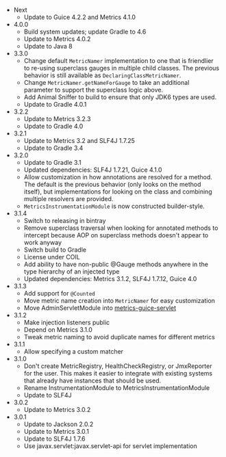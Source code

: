 - Next
    - Update to Guice 4.2.2 and Metrics 4.1.0
- 4.0.0
    - Build system updates; update Gradle to 4.6
    - Update to Metrics 4.0.2
    - Update to Java 8
- 3.3.0
    - Change default `MetricNamer` implementation to one that is friendlier to re-using superclass gauges in multiple child classes. The previous behavior is still available as `DeclaringClassMetricNamer`.
    - Change `MetricNamer.getNameForGauge` to take an additional parameter to support the superclass logic above.
    - Add Animal Sniffer to build to ensure that only JDK6 types are used.
    - Update to Gradle 4.0.1
- 3.2.2
    - Update to Metrics 3.2.3
    - Update to Gradle 4.0
- 3.2.1
    - Update to Metrics 3.2 and SLF4J 1.7.25
    - Update to Gradle 3.4
- 3.2.0
    - Update to Gradle 3.1
    - Updated dependencies: SLF4J 1.7.21, Guice 4.1.0
    - Allow customization in how annotations are resolved for a method. The default is the previous behavior (only looks on the method itself), but implementations for looking on the class and combining multiple resolvers are provided.
    - `MetricsInstrumentationModule` is now constructed builder-style.
- 3.1.4
    - Switch to releasing in bintray
    - Remove superclass traversal when looking for annotated methods to intercept because AOP on superclass methods doesn't appear to work anyway
    - Switch build to Gradle
    - License under COIL
    - Add ability to have non-public @Gauge methods anywhere in the type hierarchy of an injected type
    - Updated dependencies: Metrics 3.1.2, SLF4J 1.7.12, Guice 4.0
- 3.1.3
    - Add support for `@Counted`
    - Move metric name creation into `MetricNamer` for easy customization
    - Move AdminServletModule into [metrics-guice-servlet](https://github.com/palominolabs/metrics-guice-servlet)
- 3.1.2
    - Make injection listeners public
    - Depend on Metrics 3.1.0
    - Tweak metric naming to avoid duplicate names for different metrics
- 3.1.1
    - Allow specifying a custom matcher
- 3.1.0
    - Don't create MetricRegistry, HealthCheckRegistry, or JmxReporter for the user. This makes it easier to integrate with existing systems that already have instances that should be used.
    - Rename InstrumentationModule to MetricsInstrumentationModule
    - Update to SLF4J
- 3.0.2
    - Update to Metrics 3.0.2
- 3.0.1
    - Update to Jackson 2.0.2
    - Update to Metrics 3.0.1
    - Update to SLF4J 1.7.6
    - Use javax.servlet:javax.servlet-api for servlet implementation
